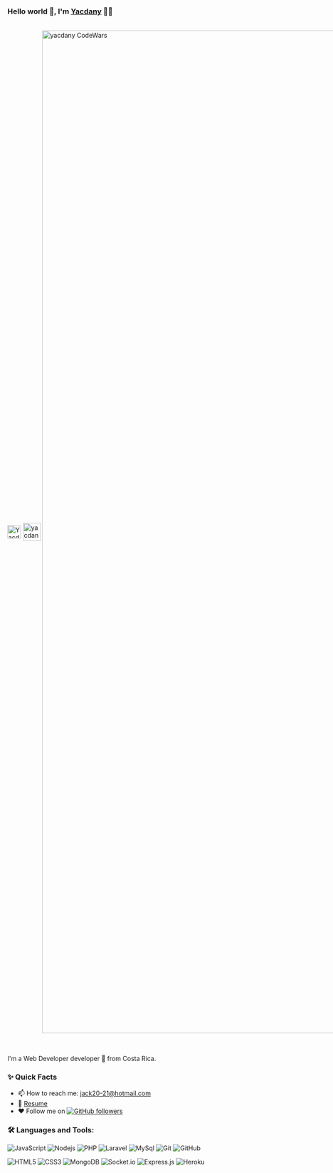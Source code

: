 ### Hello world 👋, I'm [Yacdany](https://github.com/yacdanyCR) 👨‍💻

<br/>

<div style="display:flex; align-items:center">
<a href="https://www.linkedin.com/in/yacdany-arguedas-mora-22592b211/">
  <img align="left" style="margin-right:5px" alt="Yacdany Linkedin" width="30px" src="https://cdn-icons-png.flaticon.com/512/174/174857.png" />
</a>
<a href="jack20-21@hotmail.com">
  <img align="left" alt="yacdany Email" width="40px" src="https://i.pinimg.com/originals/dc/1d/9e/dc1d9ea1fff1f480bef6fcf748460063.png" />
</a>
  <a href="https://www.codewars.com/users/Yacdany-CR">
  <img align="left" alt="yacdany CodeWars" width="2250px" src="https://www.codewars.com/users/Yacdany-CR/badges/large" />
</a>
</div>

<br />
<br/>
<p>
I'm a Web Developer developer 🚀 from Costa Rica.
<br/>

  
### ✨ Quick Facts

-   📫 How to reach me: jack20-21@hotmail.com
-   📝 [Resume](https://drive.google.com/file/d/1oMXCSJR0xpznzrZ1A7D92zOoGz4xKsZV/view?usp=sharing) 
-   ♥ Follow me on [![GitHub followers](https://img.shields.io/github/followers/yacdanyCR?label=Follow&style=social)](https://github.com/yacdanyCR/?tab=follow) 

### 🛠️ Languages and Tools:

![JavaScript](https://img.shields.io/badge/-JavaScript-black?style=flat-square&logo=javascript)
![Nodejs](https://img.shields.io/badge/-Nodejs-black?style=flat-square&logo=Node.js)
![PHP](https://img.shields.io/badge/-PHP-black?style=flat-square&logo=PHP)
![Laravel](https://img.shields.io/badge/-Laravel-black?style=flat-square&logo=Laravel)
![MySql](https://img.shields.io/badge/-MySql-black?style=flat-square&logo=mysql)
![Git](https://img.shields.io/badge/-Git-black?style=flat-square&logo=git)
![GitHub](https://img.shields.io/badge/-GitHub-black?style=flat-square&logo=github)

![HTML5](https://img.shields.io/badge/-HTML5-black?style=flat-square&logo=html5&logoColor=white)
![CSS3](https://img.shields.io/badge/-CSS3-black?style=flat-square&logo=css3)
![MongoDB](https://img.shields.io/badge/-MongoDB-black?style=flat-square&logo=mongodb)
![Socket.io](https://img.shields.io/badge/-Socket-black?style=flat-square&logo=socket.io)
![Express.js](https://img.shields.io/badge/-Express-black?style=flat-square&logo=expressjs)
![Heroku](https://img.shields.io/badge/-Heroku-black?style=flat-square&logo=heroku)
